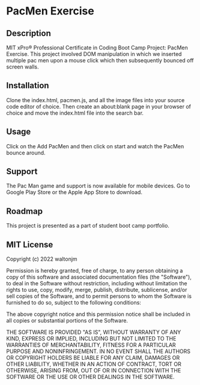 # PacMen Exercise
## Description
MIT xPro® Professional Certificate in Coding Boot Camp Project: PacMen Exercise. This project involved DOM manipulation in which we inserted multiple pac men upon a mouse click which then subsequently bounced off screen walls. 

## Installation
Clone the index.html, pacmen.js, and all the image files into your source code editor of choice. Then create an about:blank page in your browser of choice and move the index.html file into the search bar.

## Usage
Click on the Add PacMen and then click on start and watch the PacMen bounce around.

## Support
The Pac Man game and support is now available for mobile devices. Go to Google Play Store or the Apple App Store to download.

## Roadmap
This project is presented as a part of student boot camp portfolio.

## MIT License
Copyright (c) 2022 waltonjm

Permission is hereby granted, free of charge, to any person obtaining a copy of this software and associated documentation files (the "Software"), to deal in the Software without restriction, including without limitation the rights to use, copy, modify, merge, publish, distribute, sublicense, and/or sell copies of the Software, and to permit persons to whom the Software is furnished to do so, subject to the following conditions:

The above copyright notice and this permission notice shall be included in all copies or substantial portions of the Software.

THE SOFTWARE IS PROVIDED "AS IS", WITHOUT WARRANTY OF ANY KIND, EXPRESS OR IMPLIED, INCLUDING BUT NOT LIMITED TO THE WARRANTIES OF MERCHANTABILITY, FITNESS FOR A PARTICULAR PURPOSE AND NONINFRINGEMENT. IN NO EVENT SHALL THE AUTHORS OR COPYRIGHT HOLDERS BE LIABLE FOR ANY CLAIM, DAMAGES OR OTHER LIABILITY, WHETHER IN AN ACTION OF CONTRACT, TORT OR OTHERWISE, ARISING FROM, OUT OF OR IN CONNECTION WITH THE SOFTWARE OR THE USE OR OTHER DEALINGS IN THE SOFTWARE.
